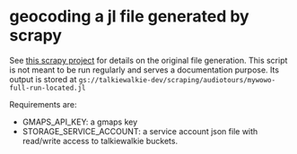 # geocoding a jl file generated by scrapy

See [this scrapy project](../scraping) for details on the original file generation. This script is not meant to be run
regularly and serves a documentation purpose. Its output is stored
at `gs://talkiewalkie-dev/scraping/audiotours/mywowo-full-run-located.jl`

Requirements are:

- GMAPS_API_KEY: a gmaps key
- STORAGE_SERVICE_ACCOUNT: a service account json file with read/write access to talkiewalkie buckets.
